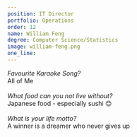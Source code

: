 ```yaml
---
position: IT Director
portfolio: Operations
order: 12
name: William Feng
degree: Computer Science/Statistics
image: william-feng.png
one_line:
---
```

*Favourite Karaoke Song?*
<br>
All of Me
<br><br>
*What food can you not live without?*
<br>
Japanese food - especially sushi 😊
<br><br>
*What is your life motto?*
<br>
A winner is a dreamer who never gives up